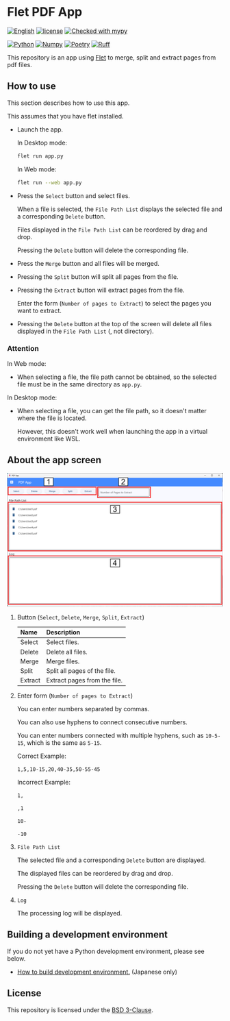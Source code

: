 <!--
    README
 -->

# Flet PDF App

[![English](https://img.shields.io/badge/English-018EF5.svg?labelColor=d3d3d3&logo=readme)](./README.md)
[![license](https://img.shields.io/github/license/r-dev95/flet-pdf)](./LICENSE)
[![Checked with mypy](https://www.mypy-lang.org/static/mypy_badge.svg)](https://mypy-lang.org/)

[![Python](https://img.shields.io/badge/Python-3776AB.svg?labelColor=d3d3d3&logo=python)](https://github.com/python)
[![Numpy](https://img.shields.io/badge/Numpy-blue.svg?labelColor=d3d3d3&logo=numpy&logoColor=blue)](https://github.com/numpy/numpy)
[![Poetry](https://img.shields.io/endpoint?url=https://python-poetry.org/badge/v0.json)](https://python-poetry.org/)
[![Ruff](https://img.shields.io/endpoint?url=https://raw.githubusercontent.com/astral-sh/ruff/main/assets/badge/v2.json)](https://github.com/astral-sh/ruff)

This repository is an app using [Flet][flet] to merge, split and extract pages from pdf files.

[flet]: https://flet.dev/

## How to use

This section describes how to use this app.

This assumes that you have flet installed.

* Launch the app.

  In Desktop mode:

  ``` bash
  flet run app.py
  ```

  In Web mode:

  ``` bash
  flet run --web app.py
  ```

* Press the `Select` button and select files.

  When a file is selected, the `File Path List` displays the selected file and a corresponding `Delete` button.

  Files displayed in the `File Path List` can be reordered by drag and drop.

  Pressing the `Delete` button will delete the corresponding file.

* Press the `Merge` button and all files will be merged.

* Pressing the `Split` button will split all pages from the file.

* Pressing the `Extract` button will extract pages from the file.

  Enter the form (`Number of pages to Extract`) to select the pages you want to extract.

* Pressing the `Delete` button at the top of the screen will delete all files displayed in the `File Path List` (, not directory).

### Attention

In Web mode:

* When selecting a file, the file path cannot be obtained, so the selected file must be in the same directory as `app.py`.

In Desktop mode:

* When selecting a file, you can get the file path, so it doesn't matter where the file is located.

  However, this doesn't work well when launching the app in a virtual environment like WSL.

## About the app screen

![alt text](docs/image/app.png)

1. Button (`Select`, `Delete`, `Merge`, `Split`, `Extract`)

    |Name   |Description                 |
    | ---   | ---                        |
    |Select |Select files.               |
    |Delete |Delete all files.           |
    |Merge  |Merge files.                |
    |Split  |Split all pages of the file.|
    |Extract|Extract pages from the file.|

1. Enter form (`Number of pages to Extract`)

   You can enter numbers separated by commas.

   You can also use hyphens to connect consecutive numbers.

   You can enter numbers connected with multiple hyphens, such as `10-5-15`, which is the same as `5-15`.

    Correct Example:

   ``` None
   1,5,10-15,20,40-35,50-55-45
   ```

   Incorrect Example:

   ``` None
   1,
   ```

   ``` None
   ,1
   ```

   ``` None
   10-
   ```

   ``` None
   -10
   ```

1. `File Path List`

    The selected file and a corresponding `Delete` button are displayed.

    The displayed files can be reordered by drag and drop.

    Pressing the `Delete` button will delete the corresponding file.

1. `Log`

    The processing log will be displayed.

## Building a development environment

If you do not yet have a Python development environment, please see below.

* [How to build development environment.](https://github.com/r-dev95/env-python) (Japanese only)

## License

This repository is licensed under the [BSD 3-Clause](LICENSE).
